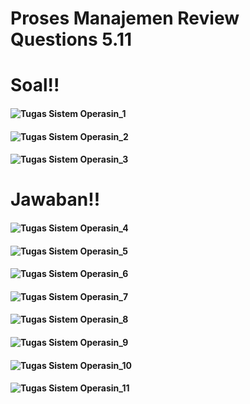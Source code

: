 # Proses Manajemen Review Questions 5.11
#
# Soal!!
#### ![Tugas Sistem Operasin_1](https://github.com/fahmiwulidan/SysOP24-3123521009/assets/160559491/59551b0d-eb7c-47bf-90cb-03d1d2662e6a)
#### ![Tugas Sistem Operasin_2](https://github.com/fahmiwulidan/SysOP24-3123521009/assets/160559491/9f89ef45-4ef3-4469-a661-f1dd4cbf6aa0)
#### ![Tugas Sistem Operasin_3](https://github.com/fahmiwulidan/SysOP24-3123521009/assets/160559491/62b0b540-7c18-47d7-a53f-c3794b0d0b1e)
#
# Jawaban!!
#### ![Tugas Sistem Operasin_4](https://github.com/fahmiwulidan/SysOP24-3123521009/assets/160559491/a7c549c2-4542-47c7-83e7-199a5ef6b65d)
#### ![Tugas Sistem Operasin_5](https://github.com/fahmiwulidan/SysOP24-3123521009/assets/160559491/dd550ca0-954f-4dfd-a4cf-4de3b6f56441)
#### ![Tugas Sistem Operasin_6](https://github.com/fahmiwulidan/SysOP24-3123521009/assets/160559491/ac9e95d4-4285-4cf8-bbd0-69eeb4acac36)
#### ![Tugas Sistem Operasin_7](https://github.com/fahmiwulidan/SysOP24-3123521009/assets/160559491/6a567f8d-bac7-4267-8a5c-b192689e8210)
#### ![Tugas Sistem Operasin_8](https://github.com/fahmiwulidan/SysOP24-3123521009/assets/160559491/af28c1d1-29cf-42f3-ab66-b7399ab1ab6a)
#### ![Tugas Sistem Operasin_9](https://github.com/fahmiwulidan/SysOP24-3123521009/assets/160559491/f45a516c-f69e-49cc-bd8e-bc7476051f47)
#### ![Tugas Sistem Operasin_10](https://github.com/fahmiwulidan/SysOP24-3123521009/assets/160559491/7a69d72d-f801-4306-b8a3-7b1758d6aa6c)
#### ![Tugas Sistem Operasin_11](https://github.com/fahmiwulidan/SysOP24-3123521009/assets/160559491/8b1023b4-de97-4ae3-aabb-77af13b7deb1)
